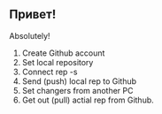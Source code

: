 ## Привет!

Absolutely!

1. Create Github account
2. Set local repository
3. Connect rep -s
4. Send (push) local rep to Github
5. Set changers from another PC
6. Get out (pull) actial rep from Github.
